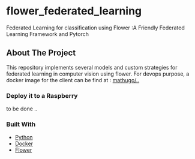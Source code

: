 # flower_federated_learning
Federated Learning for classification using Flower :A Friendly Federated Learning Framework and Pytorch

<!-- ABOUT THE PROJECT -->
## About The Project

This repository implements several models and custom strategies for federated learning in computer vision using flower.
For devops purpose, a docker image for the client can be find at : [mathugo/..](https://hub.docker.com/r/mathugo/..)

### Deploy it to a Raspberry
to be done ..

### Built With

* [Python](https://www.python.org/)
* [Docker](https://www.docker.com/)
* [Flower](https://flower.dev/)
